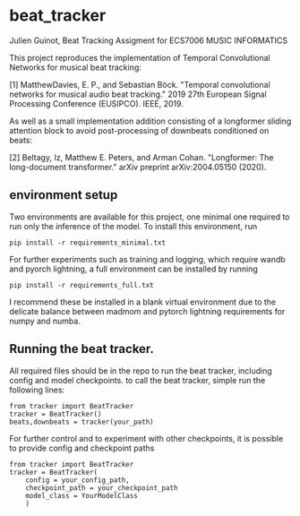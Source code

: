 # beat_tracker
Julien Guinot, Beat Tracking Assigment for ECS7006 MUSIC INFORMATICS

This project reproduces the implementation of Temporal Convolutional Networks for musical beat tracking:

[1] MatthewDavies, E. P., and Sebastian Böck. "Temporal convolutional networks for musical audio beat tracking." 2019 27th European Signal Processing Conference (EUSIPCO). IEEE, 2019.

As well as a small implementation addition consisting of a longformer sliding attention block to avoid post-processing of downbeats conditioned on beats:

[2] Beltagy, Iz, Matthew E. Peters, and Arman Cohan. "Longformer: The long-document transformer." arXiv preprint arXiv:2004.05150 (2020).

## environment setup

Two environments are available for this project, one minimal one required to run only the inference of the model. To install this environment, run

    pip install -r requirements_minimal.txt

For further experiments such as training and logging, which require wandb and pyorch lightning, a full environment can be installed by running 

    pip install -r requirements_full.txt

I recommend these be installed in a blank virtual environment due to the delicate balance between madmom and pytorch lightning requirements for numpy and numba.

## Running the beat tracker.

All required files should be in the repo to run the beat tracker, including config and model checkpoints. to call the beat tracker, simple run the following lines:

    from tracker import BeatTracker
    tracker = BeatTracker()
    beats,downbeats = tracker(your_path)


For further control and to experiment with other checkpoints, it is possible to provide config and checkpoint paths

    from tracker import BeatTracker
    tracker = BeatTracker(
        config = your_config_path,
        checkpoint_path = your_checkpoint_path
        model_class = YourModelClass
        )



